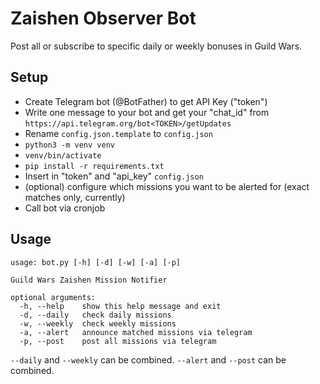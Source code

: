 # Zaishen Observer Bot

Post all or subscribe to specific daily or weekly bonuses in Guild Wars.

## Setup
* Create Telegram bot (@BotFather) to get API Key ("token")
* Write one message to your bot and get your "chat_id" from `https://api.telegram.org/bot<TOKEN>/getUpdates`
* Rename `config.json.template` to `config.json`
* `python3 -m venv venv`
* `venv/bin/activate`
* `pip install -r requirements.txt`
* Insert in "token" and "api_key" `config.json`
* (optional) configure which missions you want to be alerted for (exact matches only, currently)
* Call bot via cronjob

## Usage

```
usage: bot.py [-h] [-d] [-w] [-a] [-p]

Guild Wars Zaishen Mission Notifier

optional arguments:
  -h, --help    show this help message and exit
  -d, --daily   check daily missions
  -w, --weekly  check weekly missions
  -a, --alert   announce matched missions via telegram
  -p, --post    post all missions via telegram
```

`--daily` and `--weekly` can be combined.
`--alert` and `--post` can be combined.